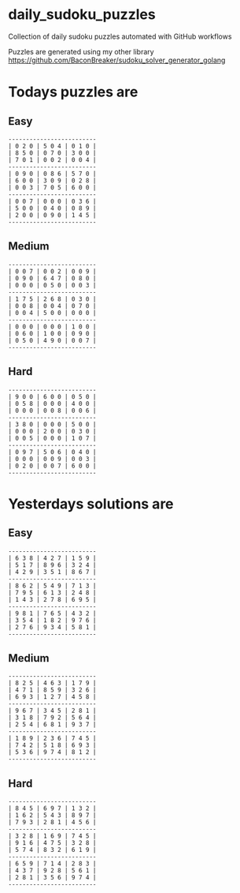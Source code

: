 
# daily_sudoku_puzzles 

Collection of daily sudoku puzzles automated with GitHub workflows 

Puzzles are generated using my other library https://github.com/BaconBreaker/sudoku_solver_generator_golang 
 

# Todays puzzles are 

## Easy 

```
-------------------------
| 0 2 0 | 5 0 4 | 0 1 0 | 
| 8 5 0 | 0 7 0 | 3 0 0 | 
| 7 0 1 | 0 0 2 | 0 0 4 | 
-------------------------
| 0 9 0 | 0 8 6 | 5 7 0 | 
| 6 0 0 | 3 0 9 | 0 2 8 | 
| 0 0 3 | 7 0 5 | 6 0 0 | 
-------------------------
| 0 0 7 | 0 0 0 | 0 3 6 | 
| 5 0 0 | 0 4 0 | 0 8 9 | 
| 2 0 0 | 0 9 0 | 1 4 5 | 
-------------------------
```
## Medium 

```
-------------------------
| 0 0 7 | 0 0 2 | 0 0 9 | 
| 0 9 0 | 6 4 7 | 0 8 0 | 
| 0 0 0 | 0 5 0 | 0 0 3 | 
-------------------------
| 1 7 5 | 2 6 8 | 0 3 0 | 
| 0 0 8 | 0 0 4 | 0 7 0 | 
| 0 0 4 | 5 0 0 | 0 0 0 | 
-------------------------
| 0 0 0 | 0 0 0 | 1 0 0 | 
| 0 6 0 | 1 0 0 | 0 9 0 | 
| 0 5 0 | 4 9 0 | 0 0 7 | 
-------------------------
```
## Hard 

```
-------------------------
| 9 0 0 | 6 0 0 | 0 5 0 | 
| 0 5 8 | 0 0 0 | 4 0 0 | 
| 0 0 0 | 0 0 8 | 0 0 6 | 
-------------------------
| 3 8 0 | 0 0 0 | 5 0 0 | 
| 0 0 0 | 2 0 0 | 0 3 0 | 
| 0 0 5 | 0 0 0 | 1 0 7 | 
-------------------------
| 0 9 7 | 5 0 6 | 0 4 0 | 
| 0 0 0 | 0 0 9 | 0 0 3 | 
| 0 2 0 | 0 0 7 | 6 0 0 | 
-------------------------
```
# Yesterdays solutions are 

## Easy 

```
-------------------------
| 6 3 8 | 4 2 7 | 1 5 9 | 
| 5 1 7 | 8 9 6 | 3 2 4 | 
| 4 2 9 | 3 5 1 | 8 6 7 | 
-------------------------
| 8 6 2 | 5 4 9 | 7 1 3 | 
| 7 9 5 | 6 1 3 | 2 4 8 | 
| 1 4 3 | 2 7 8 | 6 9 5 | 
-------------------------
| 9 8 1 | 7 6 5 | 4 3 2 | 
| 3 5 4 | 1 8 2 | 9 7 6 | 
| 2 7 6 | 9 3 4 | 5 8 1 | 
-------------------------
```
## Medium 

```
-------------------------
| 8 2 5 | 4 6 3 | 1 7 9 | 
| 4 7 1 | 8 5 9 | 3 2 6 | 
| 6 9 3 | 1 2 7 | 4 5 8 | 
-------------------------
| 9 6 7 | 3 4 5 | 2 8 1 | 
| 3 1 8 | 7 9 2 | 5 6 4 | 
| 2 5 4 | 6 8 1 | 9 3 7 | 
-------------------------
| 1 8 9 | 2 3 6 | 7 4 5 | 
| 7 4 2 | 5 1 8 | 6 9 3 | 
| 5 3 6 | 9 7 4 | 8 1 2 | 
-------------------------
```
## Hard 

```
-------------------------
| 8 4 5 | 6 9 7 | 1 3 2 | 
| 1 6 2 | 5 4 3 | 8 9 7 | 
| 7 9 3 | 2 8 1 | 4 5 6 | 
-------------------------
| 3 2 8 | 1 6 9 | 7 4 5 | 
| 9 1 6 | 4 7 5 | 3 2 8 | 
| 5 7 4 | 8 3 2 | 6 1 9 | 
-------------------------
| 6 5 9 | 7 1 4 | 2 8 3 | 
| 4 3 7 | 9 2 8 | 5 6 1 | 
| 2 8 1 | 3 5 6 | 9 7 4 | 
-------------------------
```
